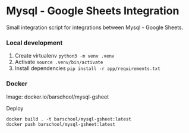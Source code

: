 # Mysql - Google Sheets Integration

Small integration script for integrations between Mysql - Google Sheets. 

### Local development
1. Create virtualenv ```python3 -m venv .venv```
1. Activate ```source .venv/bin/activate```
1. Install dependencies ```pip install -r app/requirements.txt```

### Docker
Image: docker.io/barschool/mysql-gsheet

Deploy
```
docker build . -t barschool/mysql-gsheet:latest
docker push barschool/mysql-gsheet:latest
```

